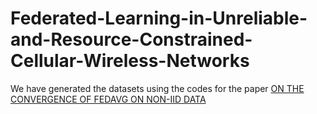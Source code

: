 # Federated-Learning-in-Unreliable-and-Resource-Constrained-Cellular-Wireless-Networks

We have generated the datasets using the codes for the paper
[ON THE CONVERGENCE OF FEDAVG ON NON-IID DATA](https://github.com/lx10077/fedavgpy)

